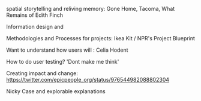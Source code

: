 spatial storytelling and reliving memory: Gone Home, Tacoma, What Remains of Edith Finch

Information design and 

Methodologies and Processes for projects: Ikea Kit / NPR's Project Blueprint

Want to understand how users will : Celia Hodent

How to do user testing? 'Dont make me think'

Creating impact and change: https://twitter.com/epicpeople_org/status/976544982088802304

Nicky Case and explorable explanations

